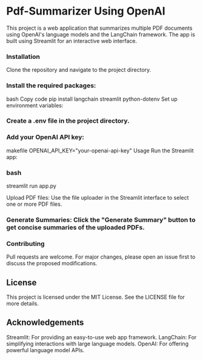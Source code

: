 # Pdf-Summarizer Using OpenAI 

This project is a web application that summarizes multiple PDF documents using OpenAI's language models and the LangChain framework. The app is built using Streamlit for an interactive web interface.

### Installation
Clone the repository and navigate to the project directory.

### Install the required packages:

bash
Copy code
pip install langchain streamlit python-dotenv
Set up environment variables:

### Create a .env file in the project directory.
 
### Add your OpenAI API key:
makefile
OPENAI_API_KEY="your-openai-api-key"
Usage
Run the Streamlit app:

### bash

streamlit run app.py 

Upload PDF files: Use the file uploader in the Streamlit interface to select one or more PDF files.

### Generate Summaries: Click the "Generate Summary" button to get concise summaries of the uploaded PDFs.

### Contributing
Pull requests are welcome. For major changes, please open an issue first to discuss the proposed modifications.

## License
This project is licensed under the MIT License. See the LICENSE file for more details.

## Acknowledgements
 Streamlit: For providing an easy-to-use web app framework.
 LangChain: For simplifying interactions with large language models.
OpenAI: For offering powerful language model APIs.
